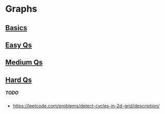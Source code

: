 # Graphs

## [Basics](Basics.ipynb)

## [Easy Qs](GraphQsEasy.ipynb)

## [Medium Qs](GraphQsMedium.ipynb)

## [Hard Qs](GraphQsHard.ipynb)

##### TODO

- https://leetcode.com/problems/detect-cycles-in-2d-grid/description/